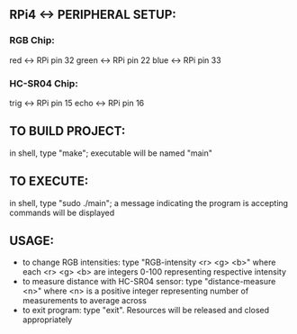 ## RPi4 <-> PERIPHERAL SETUP:
### RGB Chip:
red <-> RPi pin 32
green <-> RPi pin 22
blue <-> RPi pin 33
### HC-SR04 Chip:
trig <-> RPi pin 15
echo <-> RPi pin 16

## TO BUILD PROJECT:
in shell, type "make"; executable will be named "main"

## TO EXECUTE:
in shell, type "sudo ./main"; a message indicating the program is accepting commands will be displayed

## USAGE:
- to change RGB intensities: type "RGB-intensity \<r\> \<g\> \<b\>" where each \<r\> \<g\> \<b\> are integers 0-100 representing respective intensity
- to measure distance with HC-SR04 sensor: type "distance-measure \<n\>" where \<n\> is a positive integer representing number of measurements to average across
- to exit program: type "exit".  Resources will be released and closed appropriately
